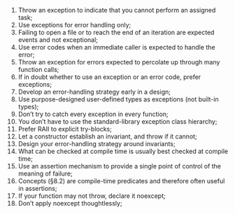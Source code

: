 1. Throw an exception to indicate that you cannot perform an assigned task;
2. Use exceptions for error handling only;
3. Failing to open a file or to reach the end of an iteration are expected events and not exceptional;
4. Use error codes when an immediate caller is expected to handle the error;
5. Throw an exception for errors expected to percolate up through many function calls;
6. If in doubt whether to use an exception or an error code, prefer exceptions;
7. Develop an error-handling strategy early in a design;
8. Use purpose-designed user-defined types as exceptions (not built-in types);
9. Don’t try to catch every exception in every function;
10. You don’t have to use the standard-library exception class hierarchy;
11. Prefer RAII to explicit try-blocks;
12. Let a constructor establish an invariant, and throw if it cannot;
13. Design your error-handling strategy around invariants;
14. What can be checked at compile time is usually best checked at compile time;
15. Use an assertion mechanism to provide a single point of control of the meaning of failure;
16. Concepts (§8.2) are compile-time predicates and therefore often useful in assertions;
17. If your function may not throw, declare it noexcept;
18. Don’t apply noexcept thoughtlessly;